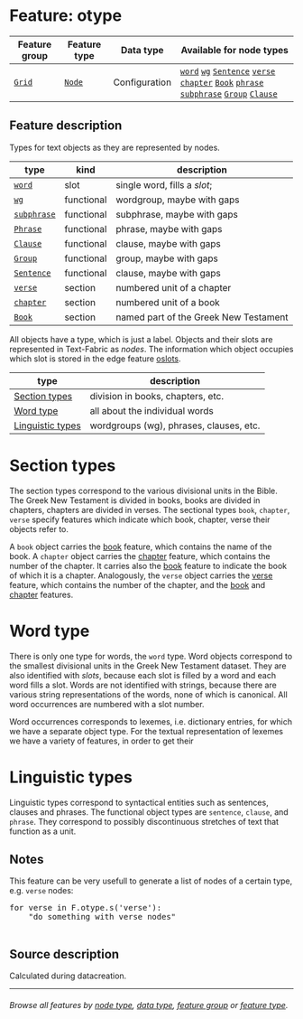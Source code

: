 # Feature: otype <a name="start"></a>

Feature group | Feature type | Data type | Available for node types
---  | --- | --- | ---
[`Grid`](featuresbygroup.md#grid-features) | [`Node`](featuresbyfeaturetype.md#node-features) | Configuration | [`word`](featuresbynodetype.md#word-nodes) [`wg`](featuresbynodetype.md#wordgroup-nodes) [`Sentence`](featuresbynodetype.md#sentence-nodes) [`verse`](featuresbynodetype.md#verse-nodes) [`chapter`](featuresbynodetype.md#chapter-nodes) [`Book`](featuresbynodetype.md#book-nodes) [`phrase`](featuresbynodetype.md#phrase-nodes) [`subphrase`](featuresbynodetype.md#subphrase-nodes) [`Group`](featuresbynodetype.md#group-nodes) [`Clause`](featuresbynodetype.md#clause-nodes) 

## Feature description

Types for text objects as they are represented by nodes.
 
type | kind | description
--- |--- |---
[`word`](featuresbynodetype.md#word-nodes) | slot | single word, fills a *slot*;
[`wg`](featuresbynodetype.md#wordgroup-nodes) | functional | wordgroup, maybe with gaps
[`subphrase`](featuresbynodetype.md#subphrase-nodes) | functional | subphrase, maybe with gaps
[`Phrase`](featuresbynodetype.md#phrase-nodes) | functional | phrase, maybe with gaps
[`Clause`](featuresbynodetype.md#clause-nodes) | functional | clause, maybe with gaps
[`Group`](featuresbynodetype.md#group-nodes) | functional | group, maybe with gaps
[`Sentence`](featuresbynodetype.md#sentence-nodes) |functional| clause, maybe with gaps
[`verse`](featuresbynodetype.md#verse-nodes) |section | numbered unit of a chapter
[`chapter`](featuresbynodetype.md#chapter-nodes) | section | numbered unit of a book
[`Book`](featuresbynodetype.md#book-nodes) | section | named part of the Greek New Testament

All objects have a type, which is just a label.
Objects and their slots are represented in Text-Fabric as *nodes*.
The information which object occupies which slot is stored in the edge feature [oslots](oslots.md).

type|description
---|---
[Section types](#section-types) |division in books, chapters, etc.
[Word type](#word-type)  |all about the individual words
[Linguistic types](#linguistic-types) |wordgroups (wg), phrases, clauses, etc.

# Section types

The section types correspond to the various divisional units in the Bible.
The Greek New Testament is divided in books, books are divided in chapters, chapters are divided in verses.
The sectional types `book`, `chapter`, `verse` specify features which indicate which book, chapter, verse their objects refer to.

A `book` object carries the [book](book.md) feature, which contains the name of the book.
A `chapter` object carries the [chapter](chapter.md) feature, which contains the number of the chapter.
It carries also the [book](book.md) feature to indicate the book of which it is a chapter.
Analogously, the `verse` object carries the [verse](verse.md) feature, which contains the number of the chapter,
and the [book](book.md) and [chapter](chapter.md) features.

# Word type

There is only one type for words, the `word` type.
Word objects correspond to the smallest divisional units in the Greek New Testament dataset.
They are also identified with *slots*, because each slot is filled by a word and each word fills a slot.
Words are not identified with strings, because there are various
string representations of the words, none of which is canonical. All word occurrences are numbered
with a slot number.

Word occurrences corresponds to lexemes, i.e. dictionary entries, for which we have a separate object type.
For the textual representation of lexemes we have a variety of features, in order to get their 


# Linguistic types

Linguistic types correspond to syntactical entities such as sentences, clauses and phrases.
The functional object types are `sentence`, `clause`, and `phrase`.
They correspond to possibly discontinuous stretches of text that function as a unit.

## Notes

This feature can be very usefull to generate a list of nodes of a certain type, e.g. `verse` nodes:
<pre>
for verse in F.otype.s('verse'):
    "do something with verse nodes"
 </pre>

 ## Source description

 Calculated during datacreation.

---
###### *Browse all features by [node type](featuresbynodetype.md#start), [data type](featuresbydatatype.md#start), [feature group](featuresbygroup.md#start) or [feature type](featuresbyfeaturetype.md#start).*

